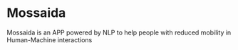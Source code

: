 # Mossaida
Mossaida is an APP powered by NLP to help people with reduced mobility in Human-Machine interactions
